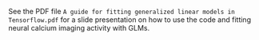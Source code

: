 
See the PDF file `A guide for fitting generalized linear models in Tensorflow.pdf` for a slide presentation on how to use the code and fitting neural calcium imaging activity with GLMs.
